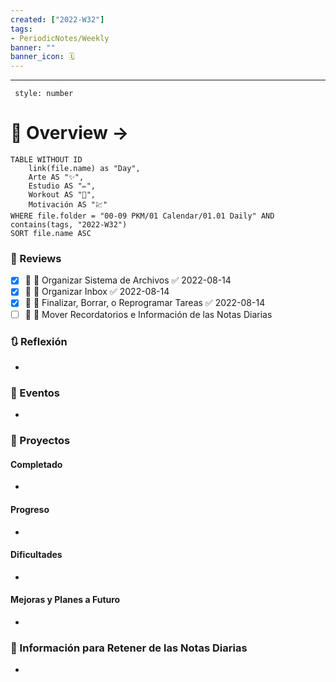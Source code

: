 ```yaml
---
created: ["2022-W32"]
tags: 
- PeriodicNotes/Weekly
banner: ""
banner_icon: 🗓️
---
```

___
```toc
 style: number
```
# 🌌 Overview -> 
```dataview
TABLE WITHOUT ID
	link(file.name) as "Day",
	Arte AS "✨",
	Estudio AS "✏️",
	Workout AS "💪",
	Motivación AS "💹"
WHERE file.folder = "00-09 PKM/01 Calendar/01.01 Daily" AND 
contains(tags, "2022-W32")
SORT file.name ASC
```

### 📑 Reviews
- [x] 📅  🔼 Organizar Sistema de Archivos ✅ 2022-08-14
- [x] 📅  🔼 Organizar Inbox ✅ 2022-08-14
- [x] 📅  🔼 Finalizar, Borrar, o Reprogramar Tareas ✅ 2022-08-14
- [ ]  📅  🔼 Mover Recordatorios e Información de las Notas Diarias

### 🔃 Reflexión
- 
### 📜 Eventos
- 
### 📃 Proyectos
#### **Completado**
- 
#### **Progreso**
- 
#### **Dificultades**
- 
#### **Mejoras y Planes a Futuro**
- 
### 💾 Información para Retener de las Notas Diarias
- 